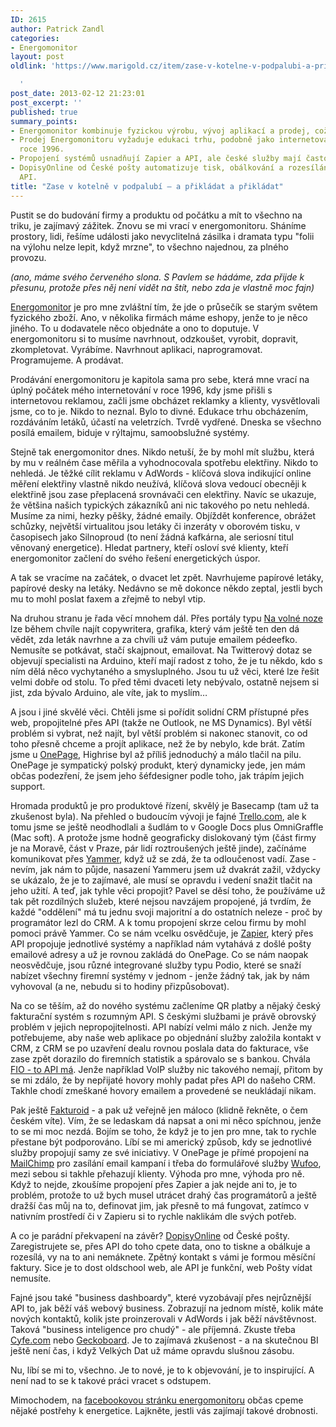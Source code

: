 ```yaml
---
ID: 2615
author: Patrick Zandl
categories:
- Energomonitor
layout: post
oldlink: 'https://www.marigold.cz/item/zase-v-kotelne-v-podpalubi-a-prikladat-a-prikladat

  '
post_date: 2013-02-12 21:23:01
post_excerpt: ''
published: true
summary_points:
- Energomonitor kombinuje fyzickou výrobu, vývoj aplikací a prodej, což je specifické.
- Prodej Energomonitoru vyžaduje edukaci trhu, podobně jako internetová reklama v
  roce 1996.
- Propojení systémů usnadňují Zapier a API, ale české služby mají často omezené možnosti.
- DopisyOnline od České pošty automatizuje tisk, obálkování a rozesílání dopisů přes
  API.
title: "Zase v kotelně v podpalubí – a přikládat a přikládat"
---
```


<p>Pustit se do budování firmy a produktu od počátku a mít to všechno na triku, je zajímavý zážitek. Znovu se mi vrací v energomonitoru. Sháníme prostory, lidi, řešíme události jako nevyclitelná zásilka i dramata typu "folii na výlohu nelze lepit, když mrzne", to všechno najednou, za plného provozu.</p>


<p><em>(ano, máme svého červeného slona. S Pavlem se hádáme, zda přijde k přesunu, protože přes něj není vidět na štít, nebo zda je vlastně moc fajn)</em></p>

<p><a href="http://www.energomonitor.cz">Energomonitor</a> je pro mne zvláštní tím, že jde o průsečík se starým světem fyzického zboží. Ano, v několika firmách máme eshopy, jenže to je něco jiného. To u dodavatele něco objednáte a ono to doputuje. V energomonitoru si to musíme navrhnout, odzkoušet, vyrobit, dopravit, zkompletovat. Vyrábíme. Navrhnout aplikaci, naprogramovat. Programujeme. A prodávat.</p>

<p>Prodávání energomonitoru je kapitola sama pro sebe, která mne vrací na úplný počátek mého internetování v roce 1996, kdy jsme přišli s internetovou reklamou, začli jsme obcházet reklamky a klienty, vysvětlovali jsme, co to je. Nikdo to neznal. Bylo to divné. Edukace trhu obcházením, rozdáváním letáků, účastí na veletrzích. Tvrdě vydřené. Dneska se všechno posílá emailem, biduje v rýltajmu, samoobslužné systémy.</p>

<p>Stejně tak energomonitor dnes. Nikdo netuší, že by mohl mít službu, která by mu v reálném čase měřila a vyhodnocovala spotřebu elektřiny. Nikdo to nehledá. Je těžké cílit reklamu v AdWords - klíčová slova indikující online měření elektřiny vlastně nikdo neužívá, klíčová slova vedoucí obecněji k elektřině jsou zase přeplacená srovnávači cen elektřiny. Navíc se ukazuje, že většina našich typických zákazníků ani nic takového po netu nehledá. Musíme za nimi, hezky pěšky, žádné emaily. Objíždět konference, obrážet schůzky, největší virtualitou jsou letáky či inzeráty v oborovém tisku, v časopisech jako Silnoproud (to není žádná kafkárna, ale seriosní titul věnovaný energetice). Hledat partnery, kteří osloví své klienty, kteří energomonitor začlení do svého řešení energetických úspor.</p>

<p>A tak se vracíme na začátek, o dvacet let zpět. Navrhujeme papírové letáky, papírové desky na letáky. Nedávno se mě dokonce někdo zeptal, jestli bych mu to mohl poslat faxem a zřejmě to nebyl vtip.</p>

<p>Na druhou stranu je řada věcí mnohem dál. Přes portály typu <a href="https://www.navolnenoze.cz">Na volné noze</a> lze během chvíle najít copywritera, grafika, který vám ještě ten den dá vědět, zda leták navrhne a za chvíli už vám putuje emailem pédeefko. Nemusíte se potkávat, stačí skajpnout, emailovat. Na Twitterový dotaz se objevují specialisti na Arduino, kteří mají radost z toho, že je tu někdo, kdo s ním dělá něco vychytaného a smysluplného. Jsou tu už věci, které lze řešit velmi dobře od stolu. To před těmi dvaceti lety nebývalo, ostatně nejsem si jist, zda bývalo Arduino, ale víte, jak to myslím…</p>

<p>A jsou i jiné skvělé věci. Chtěli jsme si pořídit solidní CRM přístupné přes web, propojitelné přes API (takže ne Outlook, ne MS Dynamics). Byl větší problém si vybrat, než najít, byl větší problém si nakonec stanovit, co od toho přesně chceme a projít aplikace, než že by nebylo, kde brát. Zatím jsme u <a href="http://www.onepagecrm.com">OnePage</a>, Highrise byl až příliš jednoduchý a málo tlačil na pilu. OnePage je sympatický polský produkt, který dynamicky jede, jen mám občas podezření, že jsem jeho šéfdesigner podle toho, jak trápím jejich support.</p>

<p>Hromada produktů je pro produktové řízení, skvělý je Basecamp (tam už ta zkušenost byla). Na přehled o budoucím vývoji je fajné <a href="http://www.trello.com">Trello.com</a>, ale k tomu jsme se ještě neodhodlali a šudlám to v Google Docs plus OmniGraffle (Mac soft). A protože jsme hodně geograficky dislokovaný tým (část firmy je na Moravě, část v Praze, pár lidí roztroušených ještě jinde), začínáme komunikovat přes <a href="http://www.yammer.com">Yammer</a>, když už se zdá, že ta odloučenost vadí. Zase - nevím, jak nám to půjde, nasazení Yammeru jsem už dvakrát zažil, vždycky se ukázalo, že je to zajímavé, ale musí se opravdu i vedení snažit tlačit na jeho užití. A teď, jak tyhle věci propojit? Pavel se děsí toho, že používáme už tak pět rozdílných služeb, které nejsou navzájem propojené, já tvrdím, že každé "oddělení" má tu jednu svoji majoritní a do ostatních neleze - proč by programátor lezl do CRM. A k tomu propojení skrze celou firmu by mohl pomoci právě Yammer. Co se nám vcelku osvědčuje, je <a href="http://zpr.io/z6u">Zapier</a>, který přes API propojuje jednotlivé systémy a například nám vytahává z došlé pošty emailové adresy a už je rovnou zakládá do OnePage. Co se nám naopak neosvědčuje, jsou různé integrované služby typu Podio, které se snaží nabízet všechny firemní systémy v jednom - jenže žádný tak, jak by nám vyhovoval (a ne, nebudu si to hodiny přizpůsobovat).</p>

<p>Na co se těším, až do nového systému začleníme QR platby a nějaký český fakturační systém s rozumným API. S českými službami je právě obrovský problém v jejich nepropojitelnosti. API nabízí velmi málo z nich. Jenže my potřebujeme, aby naše web aplikace po objednání služby založila kontakt v CRM, z CRM se po uzavření dealu rovnou poslala data do fakturace, vše zase zpět dorazilo do firemních statistik a spárovalo se s bankou. Chvála <a href="http://www.fio.cz/spolecnost-fio/media/tiskove-zpravy/122142-fio-banka-nabizi-bezpecne-automatizovane-ziskavani-dat-z-uctu">FIO - to API má</a>. Jenže například VoIP služby nic takového nemají, přitom by se mi zdálo, že by nepřijaté hovory mohly padat přes API do našeho CRM. Takhle chodí zmeškané hovory emailem a provedené se neukládají nikam.</p>

<p>Pak ještě <a href="http://www.fakturoid.cz">Fakturoid</a> - a pak už veřejně jen máloco (klidně řekněte, o čem českém víte). Vím, že se ledaskam dá napsat a oni mi něco spíchnou, jenže to se mi moc nezdá. Bojím se toho, že když je to jen pro mne, tak to rychle přestane být podporováno. Líbí se mi americký způsob, kdy se jednotlivé služby propojují samy ze své iniciativy. V OnePage je přímé propojení na <a href="http://www.mailchimp.com">MailChimp</a> pro zasílání email kampaní i třeba do formulářové služby <a href="http://www.wufoo.com/">Wufoo</a>, mezi sebou si takhle přehazují klienty. Výhoda pro mne, výhoda pro ně. Když to nejde, zkoušíme propojení přes Zapier a jak nejde ani to, je to problém, protože to už bych musel utrácet drahý čas programátorů a ještě dražší čas můj na to, definovat jim, jak přesně to má fungovat, zatímco v nativním prostředí či v Zapieru si to rychle naklikám dle svých potřeb.</p>

<p>A co je parádní překvapení na závěr? <a href="http://online.postservis.cz">DopisyOnline</a> od České pošty. Zaregistrujete se, přes API do toho cpete data, ono to tiskne a obálkuje a rozesílá, vy na to ani nemáknete. Zpětný kontakt s vámi je formou měsíční faktury. Sice je to dost oldschool web, ale API je funkční, web Pošty vídat nemusíte. </p>

<p>Fajné jsou také "business dashboardy", které vyzobávají přes nejrůznější API to, jak běží váš webový business. Zobrazují na jednom místě, kolik máte nových kontaktů, kolik jste proinzerovali v AdWords i jak běží návštěvnost. Taková "business inteligence pro chudý" - ale příjemná. Zkuste třeba <a href="http://www.cyfe.com">Cyfe.com</a> nebo <a href="http://www.geckoboard.com">Geckoboard</a>. Je to zajímavá zkušenost - a na skutečnou BI ještě není čas, i když Velkých Dat už máme opravdu slušnou zásobu. </p>

<p>Nu, líbí se mi to, všechno. Je to nové, je to k objevování, je to inspirující. A není nad to se k takové práci vracet s odstupem. </p>

<p>Mimochodem, na <a href="https://www.facebook.com/Energomonitor">facebookovou stránku energomonitoru</a> občas cpeme nějaké postřehy k energetice. Lajkněte, jestli vás zajímají takové drobnosti. </p>